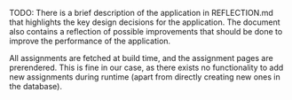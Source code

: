 TODO: There is a brief description of the application in REFLECTION.md that
highlights the key design decisions for the application. The document also
contains a reflection of possible improvements that should be done to improve
the performance of the application.

All assignments are fetched at build time, and the assignment pages are
prerendered. This is fine in our case, as there exists no functionality to add
new assignments during runtime (apart from directly creating new ones in the
database).

